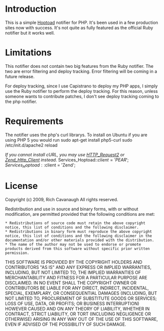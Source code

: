 # Introduction

This is a simple [Hoptoad](http://hoptoadapp.com) notifier for PHP. It's been used in a few production sites now with success. It's not quite as fully featured as the official Ruby notifier but it works well. 

# Limitations

This notifier does not contain two big features from the Ruby notifier. The two are error filtering and deploy tracking. Error filtering will be coming in a future release.

For deploy tracking, since I use Capistrano to deploy my PHP apps, I simply use the Ruby notifier to perform the deploy tracking. For this reason, unless someone wants to contribute patches, I don't see deploy tracking coming to the php notifier.

# Requirements

The notifier uses the php's curl librarys. To install on Ubuntu if you are using PHP 5 you would run
	sudo apt-get install php5-curl
	sudo /etc/init.d/apache2 reload

*If you cannot install cURL, you may use [HTTP_Request2](http://pear.php.net/package/HTTP_Request2) or [Zend_Http_Client](http://framework.zend.com) instead.*
    Services_Hoptoad::$client = 'PEAR';
    Services_Hoptoad::$client = 'Zend';

# License

Copyright (c) 2009, Rich Cavanaugh
All rights reserved.

Redistribution and use in source and binary forms, with or without modification, are permitted provided that the following conditions are met:

    * Redistributions of source code must retain the above copyright notice, this list of conditions and the following disclaimer.
    * Redistributions in binary form must reproduce the above copyright notice, this list of conditions and the following disclaimer in the documentation and/or other materials provided with the distribution.
    * The name of the author may not be used to endorse or promote products derived from this software without specific prior written permission.

THIS SOFTWARE IS PROVIDED BY THE COPYRIGHT HOLDERS AND CONTRIBUTORS "AS IS" AND ANY EXPRESS OR IMPLIED WARRANTIES, INCLUDING, BUT NOT LIMITED TO, THE IMPLIED WARRANTIES OF MERCHANTABILITY AND FITNESS FOR A PARTICULAR PURPOSE ARE DISCLAIMED. IN NO EVENT SHALL THE COPYRIGHT OWNER OR CONTRIBUTORS BE LIABLE FOR ANY DIRECT, INDIRECT, INCIDENTAL, SPECIAL, EXEMPLARY, OR CONSEQUENTIAL DAMAGES (INCLUDING, BUT NOT LIMITED TO, PROCUREMENT OF SUBSTITUTE GOODS OR SERVICES; LOSS OF USE, DATA, OR PROFITS; OR BUSINESS INTERRUPTION) HOWEVER CAUSED AND ON ANY THEORY OF LIABILITY, WHETHER IN CONTRACT, STRICT LIABILITY, OR TORT (INCLUDING NEGLIGENCE OR OTHERWISE) ARISING IN ANY WAY OUT OF THE USE OF THIS SOFTWARE, EVEN IF ADVISED OF THE POSSIBILITY OF SUCH DAMAGE.
